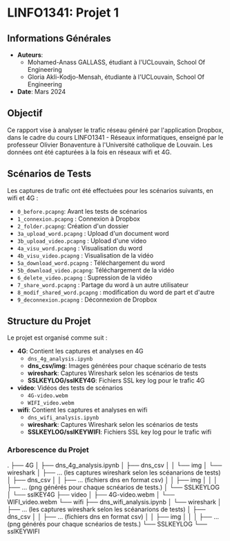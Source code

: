 # LINFO1341: Projet 1

## Informations Générales

- **Auteurs**:
  - Mohamed-Anass GALLASS, étudiant à l'UCLouvain, School Of Engineering
  - Gloria Akli-Kodjo-Mensah, étudiante à l'UCLouvain, School Of Engineering
- **Date**: Mars 2024

## Objectif

Ce rapport vise à analyser le trafic réseau généré par l'application Dropbox, dans le cadre du cours LINFO1341 - Réseaux informatiques, enseigné par le professeur Olivier Bonaventure à l'Université catholique de Louvain. Les données ont été capturées à la fois en réseaux wifi et 4G.

## Scénarios de Tests

Les captures de trafic ont été effectuées pour les scénarios suivants, en wifi et 4G :

- `0_before.pcapng`: Avant les tests de scénarios
- `1_connexion.pcapng` : Connexion à Dropbox
- `2_folder.pcapng`: Création d'un dossier
- `3a_upload_word.pcapng` : Upload d'un document word
- `3b_upload_video.pcapng` : Upload d'une video
- `4a_visu_word.pcapng` : Visualisation du word
- `4b_visu_video.pcapng` : Visualisation de la vidéo
- `5a_download_word.pcapng` : Téléchargement du word
- `5b_download_video.pcapng`: Téléchargement de la vidéo
- `6_delete_video.pcapng` : Supression de la vidéo
- `7_share_word.pcapng` : Partage du word à un autre utilisateur
- `8_modif_shared_word.pcapng` : modification du word de part et d'autre
- `9_deconnexion.pcapng` : Déconnexion de Dropbox

## Structure du Projet

Le projet est organisé comme suit :

- **4G**: Contient les captures et analyses en 4G
  - `dns_4g_analysis.ipynb`
  - **dns_csv/img**: Images générées pour chaque scénario de tests
  - **wireshark**: Captures Wireshark selon les scénarios de tests
  - **SSLKEYLOG/sslKEY4G**: Fichiers SSL key log pour le trafic 4G
- **video**: Vidéos des tests de scénarios
  - `4G-video.webm`
  - `WIFI_video.webm`
- **wifi**: Contient les captures et analyses en wifi
  - `dns_wifi_analysis.ipynb`
  - **wireshark**: Captures Wireshark selon les scénarios de tests
  - **SSLKEYLOG/sslKEYWIFI**: Fichiers SSL key log pour le trafic wifi

### Arborescence du Projet

.
├── 4G
│   ├── dns_4g_analysis.ipynb
│   ├── dns_csv
│   │   └── img
│   └── wireshark
│       ├── ... (les captures wireshark selon les scéanarions de tests)
│       ├── dns_csv
│       │   ├── ... (fichiers dns en format csv)
│       │   ├── img
│       │   │   ├── ... (png générés pour chaque scnéarios de tests.)
│       └── SSLKEYLOG
│           └── sslKEY4G
├── video
│   ├── 4G-video.webm 
│   └── WIFI_video.webm
└── wifi
    ├── dns_wifi_analysis.ipynb
│   └── wireshark
│       ├── ... (les captures wireshark selon les scéanarions de tests)
│       ├── dns_csv
│       │   ├── ... (fichiers dns en format csv)
│       │   ├── img
│       │   │   ├── ... (png générés pour chaque scnéarios de tests.)
        └── SSLKEYLOG
            └── sslKEYWIFI
